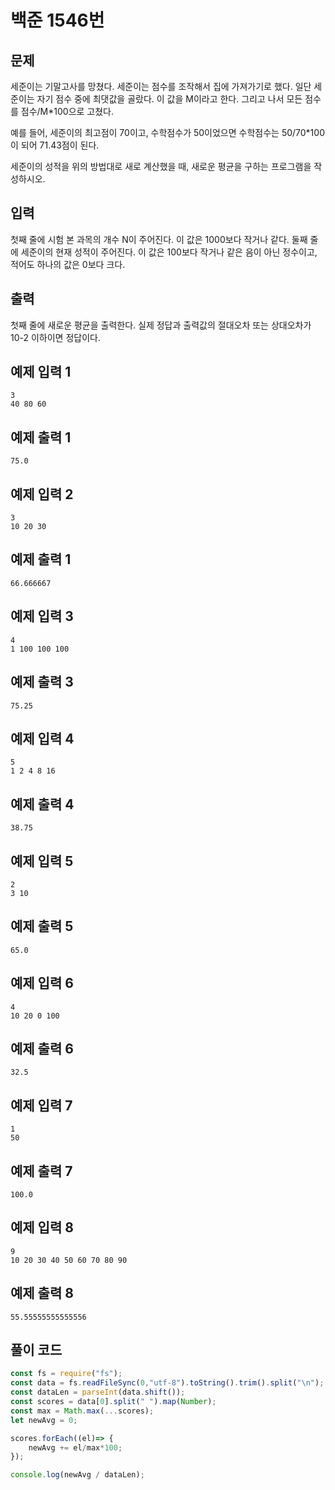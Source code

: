 # 백준 1546번
## 문제

세준이는 기말고사를 망쳤다. 세준이는 점수를 조작해서 집에 가져가기로 했다. 일단 세준이는 자기 점수 중에 최댓값을 골랐다. 이 값을 M이라고 한다. 그리고 나서 모든 점수를 점수/M*100으로 고쳤다.

예를 들어, 세준이의 최고점이 70이고, 수학점수가 50이었으면 수학점수는 50/70*100이 되어 71.43점이 된다.

세준이의 성적을 위의 방법대로 새로 계산했을 때, 새로운 평균을 구하는 프로그램을 작성하시오.

## 입력

첫째 줄에 시험 본 과목의 개수 N이 주어진다. 이 값은 1000보다 작거나 같다. 둘째 줄에 세준이의 현재 성적이 주어진다. 이 값은 100보다 작거나 같은 음이 아닌 정수이고, 적어도 하나의 값은 0보다 크다.

## 출력

첫째 줄에 새로운 평균을 출력한다. 실제 정답과 출력값의 절대오차 또는 상대오차가 10-2 이하이면 정답이다.

## 예제 입력 1

```
3
40 80 60
```

## 예제 출력 1

```
75.0
```

## 예제 입력 2

```
3
10 20 30
```

## 예제 출력 1

```
66.666667
```

## 예제 입력 3

```
4
1 100 100 100
```

## 예제 출력 3

```
75.25
```

## 예제 입력 4

```
5
1 2 4 8 16
```

## 예제 출력 4

```
38.75
```

## 예제 입력 5

```
2
3 10
```

## 예제 출력 5

```
65.0
```

## 예제 입력 6

```
4
10 20 0 100
```

## 예제 출력 6

```
32.5
```

## 예제 입력 7

```
1
50
```

## 예제 출력 7

```
100.0
```

## 예제 입력 8

```
9
10 20 30 40 50 60 70 80 90
```

## 예제 출력 8

```
55.55555555555556
```

## 풀이 코드

```js
const fs = require("fs");
const data = fs.readFileSync(0,"utf-8").toString().trim().split("\n");
const dataLen = parseInt(data.shift());
const scores = data[0].split(" ").map(Number);
const max = Math.max(...scores);
let newAvg = 0;

scores.forEach((el)=> {
    newAvg += el/max*100;
});

console.log(newAvg / dataLen);
```